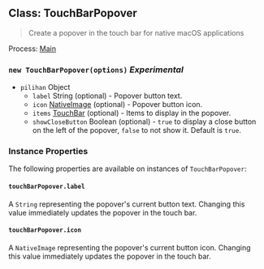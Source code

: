 ## Class: TouchBarPopover

> Create a popover in the touch bar for native macOS applications

Process: [Main](../tutorial/quick-start.md#main-process)

### `new TouchBarPopover(options)` *Experimental*

* `pilihan` Object 
  * `label` String (optional) - Popover button text.
  * `icon` [NativeImage](native-image.md) (optional) - Popover button icon.
  * `items` [TouchBar](touch-bar.md) (optional) - Items to display in the popover.
  * `showCloseButton` Boolean (optional) - `true` to display a close button on the left of the popover, `false` to not show it. Default is `true`.

### Instance Properties

The following properties are available on instances of `TouchBarPopover`:

#### `touchBarPopover.label`

A `String` representing the popover's current button text. Changing this value immediately updates the popover in the touch bar.

#### `touchBarPopover.icon`

A `NativeImage` representing the popover's current button icon. Changing this value immediately updates the popover in the touch bar.